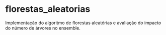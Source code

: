 # florestas_aleatorias
Implementação do algoritmo de florestas aleatórias e avaliação do impacto do número de árvores no ensemble.
